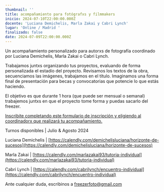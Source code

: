 ```yaml
---
thumbnail: ''
title: acompañamiento para fotógrafxs y filmmakers
inicio: 2024-07-10T22:00:00.000Z
docente: 'Luciana Demichelis, Marla Zakai y Cabri Lynch'
lugar: 'Online / Madrid '
finalizado: false
date: 2024-07-09T22:00:00.000Z
---
```


Un acompañamiento personalizado para autorxs de fotografía coordinado por Luciana Demichelis, Marla Zakai o Cabri Lynch. 

Trabajamos juntxs organizando tus proyectos, evaluando de forma personalizada el estadío del proyecto. Revisamos los textos de la obra, secuenciamos las imágenes, trabajamos en el título. Imaginamos una forma final de presentación para becas y convocatorias que potencie lo que estás haciendo. 

El objetivo es que durante 1 hora (que puede ser mensual o semanal) trabajemos juntxs en que el proyecto tome forma y puedas sacarlo del freezer.

[Inscribite completando este formulario de inscripción y eligiendo al coordinadorx que realizará tu acompañamiento. ](https://docs.google.com/forms/d/1fkm0H5z5Pz5f0aK05JT1y6xmaZCW-7A5hi2LJPDE1GA/edit)

Turnos disponibles | Julio & Agosto 2024

Luciana Demichelis | [https://calendly.com/demichelisluciana/horizonte-de-sucesos](https://calendly.com/demichelisluciana/horizonte-de-sucesos)

Marla Zakai | [https://calendly.com/marlazakai93/tutoria-individual](https://calendly.com/marlazakai93/tutoria-individual)

Cabri Lynch | [https://calendly.com/cabrilynch/encuentro-individual](https://calendly.com/cabrilynch/encuentro-individual)

Ante cualquier duda, escribinos a [freezerfoto@gmail.com](mailto:freezerfoto@gmail.com)
